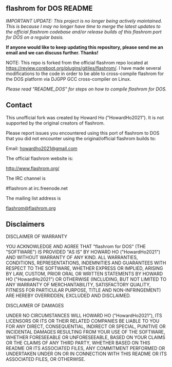 flashrom for DOS README
-----------------------

_IMPORTANT UPDATE: This project is no longer being actively maintained. This is because I may no longer have time to merge the latest updates to the official flashrom codebase and/or release builds of this flashrom port for DOS on a regular basis._

**If anyone would like to keep updating this repository, please send me an email and we can discuss further. Thanks!**

NOTE: This repo is forked from the official flashrom repo located at https://review.coreboot.org/plugins/gitiles/flashrom/. I have made several modifications to the code in order to be able to cross-compile flashrom for the DOS platform via DJGPP GCC cross-compiler on Linux.

*Please read "README_DOS" for steps on how to compile flashrom for DOS.*

Contact
-------

This unofficial fork was created by Howard Ho ("HowardHo2021"). It is not supported by the original creators of flashrom.

Please report issues you encountered using this port of flashrom to DOS that you did not encounter using the original/official flashrom builds to:

Email: howardho2021@gmail.com

The official flashrom website is:

  http://www.flashrom.org/

The IRC channel is

  #flashrom at irc.freenode.net

The mailing list address is

  flashrom@flashrom.org

Disclaimers
-----------

DISCLAIMER OF WARRANTY

YOU ACKNOWLEDGE AND AGREE THAT "flashrom for DOS" (THE "SOFTWARE") IS PROVIDED "AS IS" BY HOWARD HO ("HowardHo2021") AND WITHOUT WARRANTY OF ANY KIND. ALL WARRANTIES, CONDITIONS, REPRESENTATIONS, INDEMNITIES AND GUARANTEES WITH RESPECT TO THE SOFTWARE, WHETHER EXPRESS OR IMPLIED, ARISING BY LAW, CUSTOM, PRIOR ORAL OR WRITTEN STATEMENTS BY HOWARD HO ("HowardHo2021") OR OTHERWISE (INCLUDING, BUT NOT LIMITED TO ANY WARRANTY OF MERCHANTABILITY, SATISFACTORY QUALITY, FITNESS FOR PARTICULAR PURPOSE, TITLE AND NON-INFRINGEMENT) ARE HEREBY OVERRIDDEN, EXCLUDED AND DISCLAIMED.

DISCLAIMER OF DAMAGES

UNDER NO CIRCUMSTANCES WILL HOWARD HO ("HowardHo2021"), ITS LICENSORS OR ITS OR THEIR RELATED COMPANIES BE LIABLE TO YOU FOR ANY DIRECT, CONSEQUENTIAL, INDIRECT OR SPECIAL, PUNITIVE OR INCIDENTAL DAMAGES RESULTING FROM YOUR USE OF THE SOFTWARE, WHETHER FORESEEABLE OR UNFORESEEABLE, BASED ON YOUR CLAIMS OR THE CLAIMS OF ANY THIRD PARTY, WHETHER BASED ON THIS README OR ITS ASSOCIATED FILES, ANY COMMITMENT PERFORMED OR UNDERTAKEN UNDER ON OR IN CONNECTION WITH THIS README OR ITS ASSOCIATED FILES, OR OTHERWISE.
